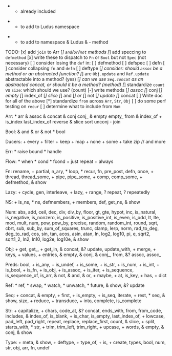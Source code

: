 * - already included
+ - to add to Ludus namespace
- - to add to namespace & Ludus
& - method

TODO:
[x] add `join` to Arr
[*] `and`/`or`/`not` methods
    [*] add speccing to `defmethod`
    [x] write these to dispatch to `Fn` or `Bool` but not `Spec` (not necessary)
[ ] consider losing the `def` in:
    [ ] defmethod
    [ ] defspec
    [ ] defn
        [ ] consider collapsing `fn` and `defn`
    [ ] deftype
[*] consider: should `assoc` be a method or an abstracted function?
[*] are `Obj.update` and `Ref.update`  abstractable into a method? (yes)
[*] can we use `Seq.concat` as an abstracted concat, or should it be a method? (method)
[*] standardize `count` vs `size`: which should we use? (count)
[-] write methods
    [*] assoc
    [*] conj
    [*] empty 
    [*] index_of
    [*] slice
    [*] and
    [*] or
    [*] not
    [*] update
    [*] concat
    [ ] Write doc for all of the above
[*] standardize `from` across `Arr`, `Str`, `Obj`
[ ] do some perf testing on `recur`
[ ] determine what to include from `Num`

Arr:
    * arr
    & assoc
    & concat
    & conj
    conj_
    & empty
    empty_
    from
    & index_of
    + is_index
    last_index_of
    reverse
    & slice
    sort
    unconj
    - join

Bool:
    & and
    & or
    & not
    * bool

Ducers:
    + every
    + filter
    + keep
    + map
    + none
    + some
    + take
    zip
    // and more

Err:
    * raise
    bound
    * handle

Flow:
    * when
    * cond
    * fcond
    + just
    repeat
    + always

Fn:
    rename,
    + partial,
    n_ary,
    * loop,
    * recur,
    fn,
    pre_post,
    defn,
    once,
    + thread,
    thread_some,
    + pipe,
    pipe_some,
    + comp,
    comp_some,
    + defmethod,
    & show

Lazy:
    + cycle,
    gen,
    interleave,
    + lazy,
    + range,
    ? repeat,
    ? repeatedly

NS:
    + is_ns,
    * ns,
    defmembers,
    + members,
    def,
    get_ns,
    & show

Num:
    abs,
    add,
    ceil,
    dec,
    div,
    div_by,
    floor,
    gt,
    gte,
    hypot,
    inc,
    is_natural,
    is_negative,
    is_nonzero,
    is_positive,
    is_positive_int,
    is_even,
    is_odd,
    lt,
    lte,
    mod,
    mult,
    num,
    pow,
    pow_by,
    precise,
    random,
    random_int,
    round,
    sqrt,
    cbrt,
    sub,
    sub_by,
    sum_of_squares,
    trunc,
    clamp,
    lerp,
    norm,
    rad_to_deg,
    deg_to_rad,
    cos,
    sin,
    tan,
    acos,
    asin,
    atan,
    ln,
    log2,
    log10,
    pi,
    e,
    sqrt2,
    sqrt1_2,
    ln2,
    ln10,
    log2e,
    log10e,
    & show

Obj:
    + get,
    get_,
    + get_in,
    & concat,
    &? update,
    update_with,
    + merge,
    + keys,
    + values,
    + entries,
    & empty,
    & conj,
    & conj_,
    from,
    &? assoc,
    assoc_

Preds:
    bool,
    + is_any,
    + is_undef,
    + is_some,
    + is_str,
    + is_num,
    + is_int,
    + is_bool,
    + is_fn,
    + is_obj,
    + is_assoc,
    + is_iter,
    + is_sequence,
    is_sequence_of,
    is_arr,
    & not,
    & and,
    & or,
    + maybe,
    + at,
    is_key,
    + has,
    + dict

Ref:
    * ref,
    * swap,
    * watch,
    * unwatch,
    * future,
    & show,
    &? update

Seq:
    + concat,
    & empty,
    + first,
    + is_empty,
    + is_seq,
    iterate,
    + rest,
    * seq,
    & show,
    size,
    + reduce,
    + transduce,
    + into,
    complete,
    is_complete

Str:
    + capitalize,
    + chars,
    code_at,
    &? concat,
    ends_with,
    from,
    from_code,
    includes,
    & index_of,
    is_blank,
    + is_char,
    is_empty,
    last_index_of,
    + lowcase,
    pad_left,
    pad_right,
    repeat,
    replace,
    replace_first,
    count,
    & slice,
    + split,
    starts_with,
    * str,
    + trim,
    trim_left,
    trim_right,
    + upcase,
    + words,
    & empty,
    & conj,
    & show

Type:
    + meta,
    & show,
    + deftype,
    + type_of,
    + is,
    + create,
    types,
    bool,
    num,
    str,
    obj,
    arr,
    fn,
    undef

